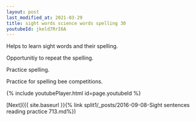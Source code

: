 ```yaml
---
layout: post
last_modified_at: 2021-03-29
title: sight words science words spelling 30
youtubeId: jkeld7RrI6A
---
```

 
 
Helps to learn sight words and their spelling.

Opportunitiy to repeat the spelling. 

Practice spelling. 
 
Practice for spelling bee competitions. 
 
{% include youtubePlayer.html id=page.youtubeId %}
 
 

[Next]({{ site.baseurl }}{% link  split1/_posts/2016-09-08-Sight sentences reading practice 713.md%})
 
